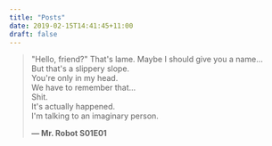 ```yaml
---
title: "Posts"
date: 2019-02-15T14:41:45+11:00
draft: false
---
```


> "Hello, friend?" That's lame.
> Maybe I should give you a name...  
> But that's a slippery slope.  
> You're only in my head.  
> We have to remember that...  
> Shit.  
> It's actually happened.  
> I'm talking to an imaginary person.
>
> **— Mr. Robot S01E01**